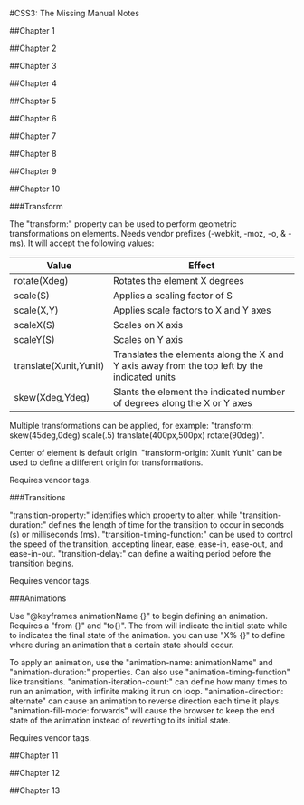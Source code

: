 #CSS3: The Missing Manual Notes

##Chapter 1

##Chapter 2

##Chapter 3

##Chapter 4

##Chapter 5

##Chapter 6

##Chapter 7

##Chapter 8

##Chapter 9

##Chapter 10

###Transform

The "transform:" property can be used to perform geometric transformations on elements. Needs vendor prefixes (-webkit, -moz, -o, & -ms). It will accept the following values:

|Value|Effect|
|---|---|
|rotate(Xdeg)|Rotates the element X degrees|
|scale(S)|Applies a scaling factor of S|
|scale(X,Y)|Applies scale factors to X and Y axes|
|scaleX(S)|Scales on X axis|
|scaleY(S)|Scales on Y axis|
|translate(Xunit,Yunit)|Translates the elements along the X and Y axis away from the top left by the indicated units|
|skew(Xdeg,Ydeg)|Slants the element the indicated number of degrees along the X or Y axes|

Multiple transformations can be applied, for example: "transform: skew(45deg,0deg) scale(.5) translate(400px,500px) rotate(90deg)".

Center of element is default origin. "transform-origin: Xunit Yunit" can be used to define a different origin for transformations.

Requires vendor tags.

###Transitions

"transition-property:" identifies which property to alter, while "transition-duration:" defines the length of time for the transition to occur in seconds (s) or milliseconds (ms). "transition-timing-function:" can be used to control the speed of the transition, accepting linear, ease, ease-in, ease-out, and ease-in-out. "transition-delay:" can define a waiting period before the transition begins.

Requires vendor tags.

###Animations

Use "@keyframes animationName {}" to begin defining an animation. Requires a "from {}" and "to{}". The from will indicate the initial state while to indicates the final state of the animation. you can use "X% {}" to define where during an animation that a certain state should occur.

To apply an animation, use the "animation-name: animationName" and "animation-duration:" properties. Can also use "animation-timing-function" like transitions. "animation-iteration-count:" can define how many times to run an animation, with infinite making it run on loop. "animation-direction: alternate" can cause an animation to reverse direction each time it plays. "animation-fill-mode: forwards" will cause the browser to keep the end state of the animation instead of reverting to its initial state.

Requires vendor tags.

##Chapter 11

##Chapter 12

##Chapter 13
